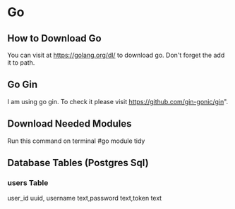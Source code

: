 # Go

## How to Download Go

You can visit at https://golang.org/dl/ to download go. Don't forget the add it to path.

## Go Gin

I am using go gin. To check it please visit https://github.com/gin-gonic/gin".

## Download Needed Modules

Run this command on terminal 
#go module tidy

## Database Tables (Postgres Sql)
### users Table
user_id uuid, username text,password text,token text 
